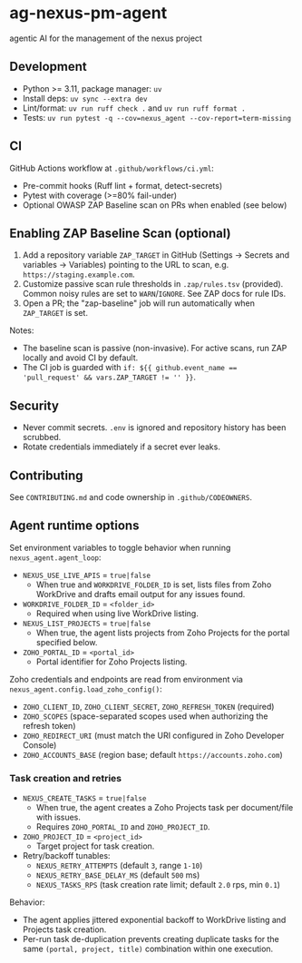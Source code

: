 # ag-nexus-pm-agent

agentic AI for the management of the nexus project

## Development

- Python >= 3.11, package manager: `uv`
- Install deps: `uv sync --extra dev`
- Lint/format: `uv run ruff check .` and `uv run ruff format .`
- Tests: `uv run pytest -q --cov=nexus_agent --cov-report=term-missing`

## CI

GitHub Actions workflow at `.github/workflows/ci.yml`:

- Pre-commit hooks (Ruff lint + format, detect-secrets)
- Pytest with coverage (>=80% fail-under)
- Optional OWASP ZAP Baseline scan on PRs when enabled (see below)

## Enabling ZAP Baseline Scan (optional)

1) Add a repository variable `ZAP_TARGET` in GitHub (Settings → Secrets and variables → Variables)
   pointing to the URL to scan, e.g. `https://staging.example.com`.
2) Customize passive scan rule thresholds in `.zap/rules.tsv` (provided). Common noisy rules are set to
   `WARN`/`IGNORE`. See ZAP docs for rule IDs.
3) Open a PR; the "zap-baseline" job will run automatically when `ZAP_TARGET` is set.

Notes:

- The baseline scan is passive (non-invasive). For active scans, run ZAP locally and avoid CI by default.
- The CI job is guarded with `if: ${{ github.event_name == 'pull_request' && vars.ZAP_TARGET != '' }}`.

## Security

- Never commit secrets. `.env` is ignored and repository history has been scrubbed.
- Rotate credentials immediately if a secret ever leaks.

## Contributing

See `CONTRIBUTING.md` and code ownership in `.github/CODEOWNERS`.

## Agent runtime options

Set environment variables to toggle behavior when running `nexus_agent.agent_loop`:

- `NEXUS_USE_LIVE_APIS` = `true|false`
  - When true and `WORKDRIVE_FOLDER_ID` is set, lists files from Zoho WorkDrive and drafts email output for any issues found.
- `WORKDRIVE_FOLDER_ID` = `<folder_id>`
  - Required when using live WorkDrive listing.
- `NEXUS_LIST_PROJECTS` = `true|false`
  - When true, the agent lists projects from Zoho Projects for the portal specified below.
- `ZOHO_PORTAL_ID` = `<portal_id>`
  - Portal identifier for Zoho Projects listing.

Zoho credentials and endpoints are read from environment via `nexus_agent.config.load_zoho_config()`:

- `ZOHO_CLIENT_ID`, `ZOHO_CLIENT_SECRET`, `ZOHO_REFRESH_TOKEN` (required)
- `ZOHO_SCOPES` (space-separated scopes used when authorizing the refresh token)
- `ZOHO_REDIRECT_URI` (must match the URI configured in Zoho Developer Console)
- `ZOHO_ACCOUNTS_BASE` (region base; default `https://accounts.zoho.com`)

### Task creation and retries

- `NEXUS_CREATE_TASKS` = `true|false`
  - When true, the agent creates a Zoho Projects task per document/file with issues.
  - Requires `ZOHO_PORTAL_ID` and `ZOHO_PROJECT_ID`.
- `ZOHO_PROJECT_ID` = `<project_id>`
  - Target project for task creation.
- Retry/backoff tunables:
  - `NEXUS_RETRY_ATTEMPTS` (default `3`, range `1-10`)
  - `NEXUS_RETRY_BASE_DELAY_MS` (default `500` ms)
  - `NEXUS_TASKS_RPS` (task creation rate limit; default `2.0` rps, min `0.1`)

Behavior:

- The agent applies jittered exponential backoff to WorkDrive listing and Projects task creation.
- Per-run task de-duplication prevents creating duplicate tasks for the same `(portal, project, title)`
  combination within one execution.
